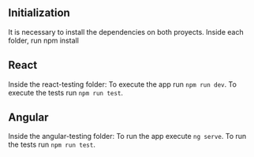## Initialization
It is necessary to install the dependencies on both proyects. Inside each folder, run npm install

## React
Inside the react-testing folder:
To execute the app run `npm run dev`.
To execute the tests run `npm run test`.

## Angular
Inside the angular-testing folder: 
To run the app execute `ng serve`.
To run the tests run `npm run test`.
